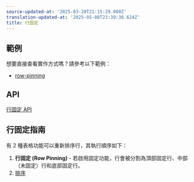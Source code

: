 ```yaml
---
source-updated-at: '2025-03-20T21:15:29.000Z'
translation-updated-at: '2025-05-08T23:39:30.624Z'
title: 行固定
---
```

## 範例

想要直接查看實作方式嗎？請參考以下範例：

- [row-pinning](../framework/react/examples/row-pinning)

## API

[行固定 API](../api/features/row-pinning)

## 行固定指南

有 2 種表格功能可以重新排序行，其執行順序如下：

1. **行固定 (Row Pinning)** - 若啟用固定功能，行會被分割為頂部固定行、中部（未固定）行和底部固定行。
2. [排序](../guide/sorting)
